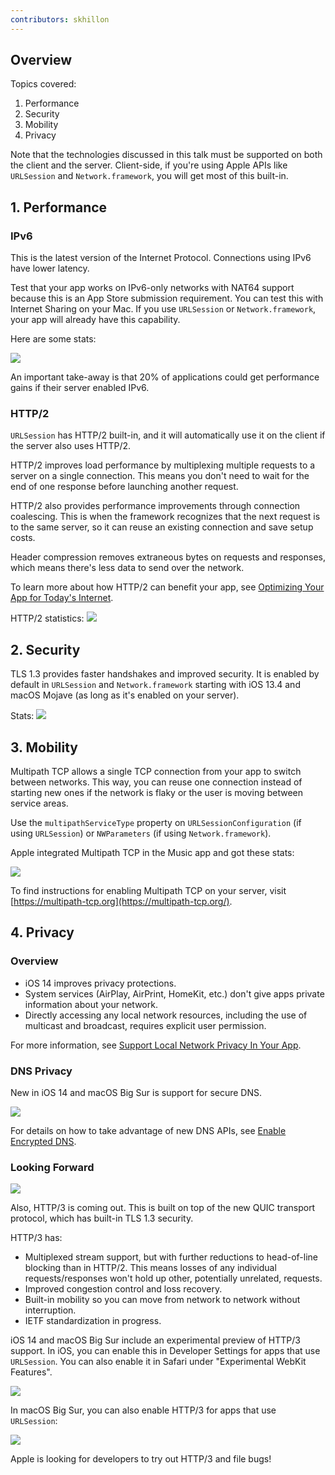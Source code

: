 ```yaml
---
contributors: skhillon
---
```


## Overview
Topics covered:

1. Performance
2. Security
3. Mobility
4. Privacy

Note that the technologies discussed in this talk must be supported on both the client and the server. Client-side, if you're using Apple APIs like `URLSession` and `Network.framework`, you will get most of this built-in.

## 1. Performance
### IPv6
This is the latest version of the Internet Protocol. Connections using IPv6 have lower latency.

Test that your app works on IPv6-only networks with NAT64 support because this is an App Store submission requirement. You can test this with Internet Sharing on your Mac. If you use `URLSession` or `Network.framework`, your app will already have this capability.

Here are some stats:

![][ipv6_stats]

An important take-away is that 20% of applications could get performance gains if their server enabled IPv6.

### HTTP/2
`URLSession` has HTTP/2 built-in, and it will automatically use it on the client if the server also uses HTTP/2.

HTTP/2 improves load performance by multiplexing multiple requests to a server on a single connection. This means you don't need to wait for the end of one response before launching another request.

HTTP/2 also provides performance improvements through connection coalescing. This is when the framework recognizes that the next request is to the same server, so it can reuse an existing connection and save setup costs.

Header compression removes extraneous bytes on requests and responses, which means there's less data to send over the network.

To learn more about how HTTP/2 can benefit your app, see [Optimizing Your App for Today's Internet](https://developer.apple.com/videos/play/wwdc2018/714/).

HTTP/2 statistics:
![][http2_stats]

## 2. Security

TLS 1.3 provides faster handshakes and improved security. It is enabled by default in `URLSession` and `Network.framework` starting with iOS 13.4 and macOS Mojave (as long as it's enabled on your server).

Stats:
![][tls_stats]

## 3. Mobility
Multipath TCP allows a single TCP connection from your app to switch between networks. This way, you can reuse one connection instead of starting new ones if the network is flaky or the user is moving between service areas.

Use the `multipathServiceType` property on `URLSessionConfiguration` (if using `URLSession`) or `NWParameters` (if using `Network.framework`).

Apple integrated Multipath TCP in the Music app and got these stats:

![][tcp_stats]

To find instructions for enabling Multipath TCP on your server, visit [https://multipath-tcp.org](https://multipath-tcp.org/).

## 4. Privacy
### Overview
- iOS 14 improves privacy protections.
- System services (AirPlay, AirPrint, HomeKit, etc.) don't give apps private information about your network.
- Directly accessing any local network resources, including the use of multicast and broadcast, requires explicit user permission.

For more information, see [Support Local Network Privacy In Your App](https://developer.apple.com/videos/play/wwdc2020/10110/).

### DNS Privacy
New in iOS 14 and macOS Big Sur is support for secure DNS.

![][dns]

For details on how to take advantage of new DNS APIs, see [Enable Encrypted DNS](10047.md).

### Looking Forward

![][encrypted_tls_handshakes]

Also, HTTP/3 is coming out. This is built on top of the new QUIC transport protocol, which has built-in TLS 1.3 security.

HTTP/3 has:

- Multiplexed stream support, but with further reductions to head-of-line blocking than in HTTP/2. This means losses of any individual requests/responses won't hold up other, potentially unrelated, requests.
- Improved congestion control and loss recovery.
- Built-in mobility so you can move from network to network without interruption.
- IETF standardization in progress.

iOS 14 and macOS Big Sur include an experimental preview of HTTP/3 support. In iOS, you can enable this in Developer Settings for apps that use `URLSession`. You can also enable it in Safari under "Experimental WebKit Features".

![][experimental_http3]

In macOS Big Sur, you can also enable HTTP/3 for apps that use `URLSession`:

![][experimental_http3_mac]

Apple is looking for developers to try out HTTP/3 and file bugs!

[ipv6_stats]: ../../../images/notes/wwdc20/10111/ipv6_stats.png

[http2_stats]: ../../../images/notes/wwdc20/10111/http2_stats.png

[tls_stats]: ../../../images/notes/wwdc20/10111/tls_stats.png

[tcp_stats]: ../../../images/notes/wwdc20/10111/tcp_stats.png

[dns]: ../../../images/notes/wwdc20/10111/dns.png

[encrypted_tls_handshakes]: ../../../images/notes/wwdc20/10111/encrypted_tls_handshakes.png

[experimental_http3]: ../../../images/notes/wwdc20/10111/experimental_http3.png

[experimental_http3_mac]: ../../../images/notes/wwdc20/10111/experimental_http3_mac.png
